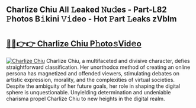 ## Charlize Chiu All 𝙻eaked 𝙽u𝚍es - Part-L82 𝙿hotos B𝚒kini 𝚅𝚒deo - Hot 𝙿art 𝙻eaks zVbIm

# <h2><a href="http://ld4dr8.urlbe.top/?page=Charlize+Chiu">🔗🔗👉👉 Charlize Chiu P𝚑oto𝚜Vid𝚎o</a></h2>

[![Charlize Chiu](https://i.imgur.com/eBuTRDB.gif)](http://ld4dr8.urlbe.top/?page=Charlize+Chiu)
Charlize Chiu, a multifaceted and divisive character, defies straightforward classification. Her unorthodox method of creating an online persona has magnetized and offended viewers, stimulating debates on artistic expression, morality, and the complexities of virtual societies. Despite the ambiguity of her future goals, her role in shaping the digital sphere is unquestionable. Unyielding determination and undeniable charisma propel Charlize Chiu to new heights in the digital realm.
